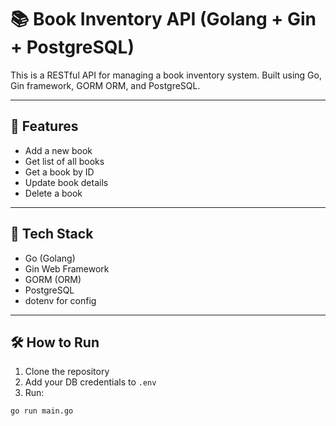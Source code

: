# 📚 Book Inventory API (Golang + Gin + PostgreSQL)

This is a RESTful API for managing a book inventory system. Built using Go, Gin framework, GORM ORM, and PostgreSQL.

---

## 🚀 Features

- Add a new book
- Get list of all books
- Get a book by ID
- Update book details
- Delete a book

---

## 🧱 Tech Stack

- Go (Golang)
- Gin Web Framework
- GORM (ORM)
- PostgreSQL
- dotenv for config

---

## 🛠️ How to Run

1. Clone the repository
2. Add your DB credentials to `.env`
3. Run:

```bash
go run main.go
